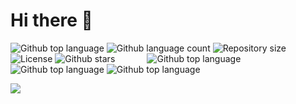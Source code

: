 <h1>Hi there 👋</h1>


<p>
  <img alt="Github top language" src="https://img.shields.io/badge/adobe%20photoshop-%2331A8FF.svg?style=for-the-badge&logo=adobe%20photoshop&logoColor=white">

  <img alt="Github language count" src="https://img.shields.io/badge/blender-%23F5792A.svg?style=for-the-badge&logo=blender&logoColor=white">

  <img alt="Repository size" src="https://img.shields.io/badge/figma-%23F24E1E.svg?style=for-the-badge&logo=figma&logoColor=white">

  <img alt="License" src="https://img.shields.io/badge/chart.js-F5788D.svg?style=for-the-badge&logo=chart.js&logoColor=white">

  <img alt="Github stars" src="https://img.shields.io/badge/GULP-%23CF4647.svg?style=for-the-badge&logo=gulp&logoColor=white" />

  <img alt="" src="https://img.shields.io/badge/NPM-%23CB3837.svg?style=for-the-badge&logo=npm&logoColor=white" />

  <img alt="" src="https://img.shields.io/badge/SASS-hotpink.svg?style=for-the-badge&logo=SASS&logoColor=white" />
  <img alt="" src="https://img.shields.io/badge/threejs-black?style=for-the-badge&logo=three.js&logoColor=white" />
  <img alt="" src="https://img.shields.io/badge/vite-%23646CFF.svg?style=for-the-badge&logo=vite&logoColor=white" />
  <img alt="" src="https://img.shields.io/badge/vuejs-%2335495e.svg?style=for-the-badge&logo=vuedotjs&logoColor=%234FC08D" />
  <img alt="" src="https://img.shields.io/badge/webpack-%238DD6F9.svg?style=for-the-badge&logo=webpack&logoColor=black" />
  <img alt="" src="https://img.shields.io/badge/Visual%20Studio%20Code-0078d7.svg?style=for-the-badge&logo=visual-studio-code&logoColor=white" />
  <img alt="" src="https://img.shields.io/badge/css3-%231572B6.svg?style=for-the-badge&logo=css3&logoColor=white" />
  <img alt="" src="https://img.shields.io/badge/html5-%23E34F26.svg?style=for-the-badge&logo=html5&logoColor=white" />
  <img alt="" src="https://img.shields.io/badge/javascript-%23323330.svg?style=for-the-badge&logo=javascript&logoColor=%23F7DF1E" />
  <img alt="" src="https://img.shields.io/badge/git-%23F05033.svg?style=for-the-badge&logo=git&logoColor=white" />
  <img alt="" src="https://img.shields.io/badge/github-%23121011.svg?style=for-the-badge&logo=github&logoColor=white" />
    <img alt="Github top language" src="https://img.shields.io/badge/chatGPT-74aa9c?style=for-the-badge&logo=openai&logoColor=white">
      <img alt="Github top language" src="https://img.shields.io/badge/firebase-a08021?style=for-the-badge&logo=firebase&logoColor=ffcd34">
  <img alt="Github top language" src="https://img.shields.io/badge/mysql-4479A1.svg?style=for-the-badge&logo=mysql&logoColor=white">
</p>

<!-- [![Top Langs](https://github-readme-stats.vercel.app/api/top-langs/?username=matmon12&layout=compact&theme=dark)](https://github.com/anuraghazra/github-readme-stats) -->

![](https://github-profile-summary-cards.vercel.app/api/cards/profile-details?username=matmon12&theme=dark)
